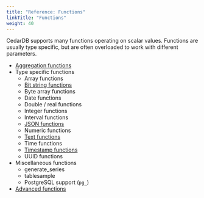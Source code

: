 ```yaml
---
title: "Reference: Functions"
linkTitle: "Functions"
weight: 40
---
```


CedarDB supports many functions operating on scalar values.
Functions are usually type specific, but are often overloaded to work with different parameters.

* [Aggregation functions](./aggregation)
* Type specific functions
  * Array functions
  * [Bit string functions](bitstring)
  * Byte array functions
  * Date functions
  * Double / real functions
  * Integer functions
  * Interval functions
  * [JSON functions](json)
  * Numeric functions
  * [Text functions](./text)
  * Time functions
  * [Timestamp functions](timestamp)
  * UUID functions
* Miscellaneous functions
  * generate_series
  * tablesample
  * PostgreSQL support (`pg_`)
* [Advanced functions](./advanced_functions)
